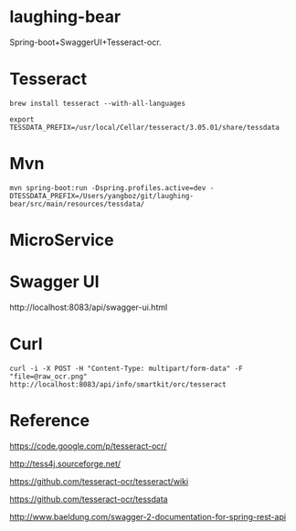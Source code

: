 laughing-bear
=============

Spring-boot+SwaggerUI+Tesseract-ocr.

Tesseract
=============

`
brew install tesseract --with-all-languages 
`

`
export TESSDATA_PREFIX=/usr/local/Cellar/tesseract/3.05.01/share/tessdata
`

Mvn
=============

`
mvn spring-boot:run -Dspring.profiles.active=dev -DTESSDATA_PREFIX=/Users/yangboz/git/laughing-bear/src/main/resources/tessdata/
`

MicroService
=============



Swagger UI
=============

http://localhost:8083/api/swagger-ui.html

Curl
=============

`
curl -i -X POST -H "Content-Type: multipart/form-data" -F "file=@raw_ocr.png" http://localhost:8083/api/info/smartkit/orc/tesseract
`

Reference
=============

https://code.google.com/p/tesseract-ocr/

http://tess4j.sourceforge.net/

https://github.com/tesseract-ocr/tesseract/wiki

https://github.com/tesseract-ocr/tessdata

http://www.baeldung.com/swagger-2-documentation-for-spring-rest-api

